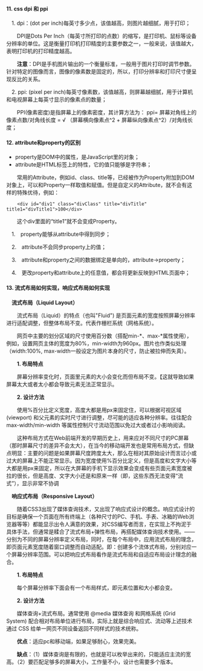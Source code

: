 #### 11. css dpi 和 ppi 
&emsp;1.  dpi：(dot per inch)每英寸多少点，该值越高，则图片越细腻，用于打印；  

&emsp;&emsp;DPI是Dots Per Inch（每英寸所打印的点数）的缩写，是打印机、鼠标等设备分辨率的单位。这是衡量打印机打印精度的主要参数之一，一般来说，该值越大，表明打印机的打印精度越高。     

&emsp;&emsp;**注意**：DPI是手机图片输出的一个衡量标准，一般用于图片打印时调节参数。针对特定的图像而言，图像的像素数是固定的，所以，打印分辨率和打印尺寸便呈现反比的关系。

&emsp;2.  ppi: (pixel per inch)每英寸像素数，该值越高，则屏幕越细腻，用于计算机和电视屏幕上每英寸显示的像素点的数量；  

&emsp;&emsp;PPI(像素密度)是指屏幕上的像素密度，其计算方法为： 
ppi= 屏幕对角线上的像素点数/对角线长度 = √ （屏幕横向像素点^2 + 屏幕纵向像素点^2）/对角线长度；   

#### 12. attribute和property的区别  

- property是DOM中的属性，是JavaScript里的对象；
- attribute是HTML标签上的特性，它的值只能够是字符串；    

&emsp;&emsp;常用的Attribute，例如id、class、title等，已经被作为Property附加到DOM对象上，可以和Property一样取值和赋值。但是自定义的Attribute，就不会有这样的特殊优待，例如：

        <div id="div1" class="divClass" title="divTitle" title1="divTitle1">100</div>  
&emsp;&emsp;这个div里面的“title1”就不会变成Property。

&emsp;1.&emsp;property能够从attribute中得到同步；  

&emsp;2.&emsp;attribute不会同步property上的值；  

&emsp;3.&emsp;attribute和property之间的数据绑定是单向的，attribute->property；  

&emsp;4.&emsp;更改property和attribute上的任意值，都会将更新反映到HTML页面中；   

#### 13. 流式布局如何实现，响应式布局如何实现   

&emsp;**流式布局（Liquid Layout）**  

&emsp;&emsp;流式布局（Liquid）的特点（也叫"Fluid") 是页面元素的宽度按照屏幕分辨率进行适配调整，但整体布局不变。代表作栅栏系统（网格系统）。

&emsp;&emsp;网页中主要的划分区域的尺寸使用百分数（搭配min-*、max-*属性使用），例如，设置网页主体的宽度为80%，min-width为960px。图片也作类似处理（width:100%, max-width一般设定为图片本身的尺寸，防止被拉伸而失真）。   

&emsp;&emsp;**1. 布局特点**

&emsp;&emsp;屏幕分辨率变化时，页面里元素的大小会变化而但布局不变。【这就导致如果屏幕太大或者太小都会导致元素无法正常显示。   

&emsp;&emsp;**2. 设计方法**

&emsp;&emsp;使用%百分比定义宽度，高度大都是用px来固定住，可以根据可视区域 (viewport) 和父元素的实时尺寸进行调整，尽可能的适应各种分辨率。往往配合 max-width/min-width 等属性控制尺寸流动范围以免过大或者过小影响阅读。  

&emsp;&emsp;这种布局方式在Web前端开发的早期历史上，用来应对不同尺寸的PC屏幕（那时屏幕尺寸的差异不会太大），在当今的移动端开发也是常用布局方式，但缺点明显：主要的问题是如果屏幕尺度跨度太大，那么在相对其原始设计而言过小或过大的屏幕上不能正常显示。因为宽度使用%百分比定义，但是高度和文字大小等大都是用px来固定，所以在大屏幕的手机下显示效果会变成有些页面元素宽度被拉的很长，但是高度、文字大小还是和原来一样（即，这些东西无法变得“流式”），显示非常不协调  

&emsp;**响应式布局（Responsive Layout）**   

&emsp;&emsp;随着CSS3出现了媒体查询技术，又出现了响应式设计的概念。响应式设计的目标是确保一个页面在所有终端上（各种尺寸的PC、手机、手表、冰箱的Web浏览器等等）都能显示出令人满意的效果，对CSS编写者而言，在实现上不拘泥于具体手法，但通常是糅合了流式布局+弹性布局，再搭配媒体查询技术使用。——分别为不同的屏幕分辨率定义布局，同时，在每个布局中，应用流式布局的理念，即页面元素宽度随着窗口调整而自动适配。即：创建多个流体式布局，分别对应一个屏幕分辨率范围。可以把响应式布局看作是流式布局和自适应布局设计理念的融合。  

&emsp;&emsp;**1. 布局特点**

&emsp;&emsp;每个屏幕分辨率下面会有一个布局样式，即元素位置和大小都会变。

&emsp;&emsp;**2. 设计方法**

&emsp;&emsp;媒体查询+流式布局。通常使用 @media 媒体查询 和网格系统 (Grid System) 配合相对布局单位进行布局，实际上就是综合响应式、流动等上述技术通过 CSS 给单一网页不同设备返回不同样式的技术统称。

&emsp;&emsp;**优点**：适应pc和移动端，如果足够耐心，效果完美。

&emsp;&emsp;**缺点**：（1）媒体查询是有限的，也就是可以枚举出来的，只能适应主流的宽高。（2）要匹配足够多的屏幕大小，工作量不小，设计也需要多个版本。